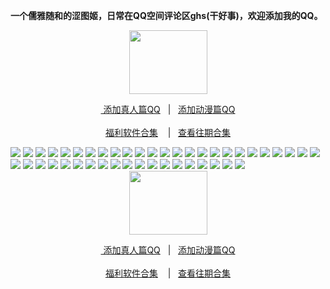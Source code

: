 <p><strong>一个儒雅随和的涩图姬，日常在QQ空间评论区ghs(干好事)，欢迎添加我的QQ。</strong></p>

<div align="center"><img src="https://i.pixxxels.cc/jSSyNmpT/42-D9-F1-D4-4433-4865-9830-A4-A4-D052516-A.gif" height="102" width="125"/></div>
<div align="center"><p><a href="https://qm.qq.com/cgi-bin/qm/qr?k=m_LgW6KgED1aHePiscfi4DAD6KxDqSjy&no
" rel="nofollow">&nbsp添加真人篇QQ</a>&nbsp&nbsp | &nbsp&nbsp;<a href="https://qm.qq.com/cgi-bin/qm/qr?k=VHVfncJChRrSp_NGJrlJNgYpoaZ9ukMV"rel="nofollow">添加动漫篇QQ</a><br/><br><a href="http://dwz.date/bPZc
">福利软件合集</a> &nbsp&nbsp&nbsp|&nbsp&nbsp;&nbsp<a href="http://dwz.date/bQdz">查看往期合集</a></p></div>

<img src="https://i.pixxxels.cc/vHBWBv8k/0981-FF45-24-AF-4300-8-CB8-9-E666-B0-FDDDD.jpg" /> 
<img src="https://i.pixxxels.cc/76K58pz6/15-FC6-F45-7-F17-4-C96-B0-D1-9-C3-E513-FB941.jpg" /> 
<img src="https://i.pixxxels.cc/66HvDGV0/18550-DBC-B47-E-43-C9-B54-A-9-D828-FD0-DFD7.jpg" /> 
<img src="https://i.pixxxels.cc/FFnYPXmC/1-E1-F5-CCF-12-E3-4-AEE-8-BE7-B5-FEF6-AEFEDC.jpg" /> 
<img src="https://i.pixxxels.cc/7YdTL8WJ/41-F51473-8095-492-C-85-B6-E77-DB428-AA57.jpg" /> 
<img src="https://i.pixxxels.cc/1zpFTCMn/44-C76-AFA-5-F35-440-F-8-DCD-0-C79-FA7-A9-AAE.jpg" />
<img src="https://i.pixxxels.cc/0Qkz48bF/4-D7-E4-C3-E-9-B5-A-46-C0-8511-D3-F68-B89-FE02.png" />
<img src="https://i.pixxxels.cc/MHXvWd0Y/5537-BF04-5-F5-A-48-C0-B719-3505-DB52-A2-E3.jpg" /> 
<img src="https://i.pixxxels.cc/PJq8CtHY/569-FF5-D8-5-B3-B-4496-AB4-C-236-BC952-D014.jpg" /> 
<img src="https://i.pixxxels.cc/xdrH6DGV/62-B13939-D959-4636-9947-66-A150848-A8-F.jpg" /> 
<img src="https://i.pixxxels.cc/Hk8X0syt/62-CEF977-E88-F-4-BBE-995-C-81-BE5242-E32-E.jpg" /> 
<img src="https://i.pixxxels.cc/xT4LbbcC/6-A2-D497-D-A424-4-B1-B-A2-F5-AFF8-EBDDD104.jpg" /> 
<img src="https://i.pixxxels.cc/NjX29J3J/6-FB599-D8-AFDE-4-D10-A8-A6-8-C7-B1-ABB75-F3.jpg" /> 
<img src="https://i.pixxxels.cc/gj5rr8Nb/8-FAF03-F1-1821-4-EBF-8-E44-9-A0777-D6-AF3-B.jpg" /> 
<img src="https://i.pixxxels.cc/pTRjtf10/97-B478-A6-7921-4-A40-A93-B-24-A9-C100-CC4-A.jpg" /> 
<img src="https://i.pixxxels.cc/d0m7n7tG/A0205-D31-35-FC-4-A2-C-8-B68-B070-ADD85-D50.jpg" /> 
<img src="https://i.pixxxels.cc/FKZR32DZ/A7639486-6124-432-B-8847-092-FA4-C662-D7.png" /> 
<img src="https://i.pixxxels.cc/sDkvrPMp/C462-ED32-B1-E4-41-DF-B2-CD-E46-BD7393-C59.jpg" /> 
<img src="https://i.pixxxels.cc/CKVBjCYF/D0-E8350-D-E846-48-E0-A984-5-D7-DE707-AA18.jpg" /> 
<img src="https://i.pixxxels.cc/BbwPDdZy/D4923883-DB85-40-D5-921-A-1-B5-AF0927-C52.jpg" /> 
<img src="https://i.pixxxels.cc/652ygbpW/D5080-CD5-0012-4315-82-E6-0-A5-FCD89-B5-C7.jpg" /> 
<img src="https://i.pixxxels.cc/hPfdgPpq/E1-A01-A23-C1-FE-4966-8339-5-E9-E1-B2-BF5-E3.jpg" /> 

<img src="https://i.pixxxels.cc/xdF7LL1x/1-E6-F3-DCA-9-D74-48-FA-A142-D1360410623-C.png" />
<img src="https://i.pixxxels.cc/hGhZ4h19/20822578-6-EE5-4642-B2-AE-0535-CE073-D74.png" />
<img src="https://i.pixxxels.cc/0j1VCnRf/24-AE2622-DE79-4-A0-D-8575-F52-F0-C36-E479.png " />
<img src="https://i.pixxxels.cc/qM0mh1GB/28471816-A85-A-420-F-8-F46-5-BDBC2-D080-A2.jpg " />
<img src="https://i.pixxxels.cc/cHnDYjjC/29-BD3303-66-B0-4331-ACA7-32-F388-B09-CC1.png " />
<img src="https://i.pixxxels.cc/1X0J7FyZ/3-C5-FA1-EF-6-AB4-4-DCC-AFB6-408440-D443-ED.png " />
<img src="https://i.pixxxels.cc/Xq9zMhcm/3-EE15-E32-3-EE9-4984-A81-F-83-E34-CD5-E74-C.png " />
<img src="https://i.pixxxels.cc/rw92Rd43/45-AC16-CB-7360-461-E-BAC4-A410-E03-D04-B8.jpg " />
<img src="https://i.pixxxels.cc/NjdPwRms/4-D4-DC66-D-9-ABE-4275-B7-A8-77019078-DA57.jpg " />
<img src="https://i.pixxxels.cc/258RQzF6/5-D315-B43-623-B-46-BF-B86-A-7-C504-ACA1534.jpg " />
<img src="https://i.pixxxels.cc/TYq4CzPW/64-B2-FAC2-D717-4-C07-9-EA0-AE578090-A3-A9.png " />
<img src="https://i.pixxxels.cc/K8GsV0Kp/6-FA001-F8-B06-E-4-E38-9230-E01-E963-A04-B1.png " />
<img src="https://i.pixxxels.cc/cHrpzXzG/72-C98961-5777-4626-9-C70-BB418-A76961-D.jpg " />
<img src="https://i.pixxxels.cc/sDptbBTx/91427586-08-DD-4295-B6-E5-D8-DC913-FC183.jpg " />
<img src="https://i.pixxxels.cc/vTyvnmf2/9-A629-A9-D-8711-4-E1-F-9-D3-C-37-A5-ABB8805-F.jpg " />
<img src="https://i.pixxxels.cc/15xkW0cb/9-B55-B155-A235-471-A-A346-72-E7-CF5-BBF4-D.jpg " />
<img src="https://i.pixxxels.cc/5t7cpZnm/ADCE9577-5422-4313-9-ABB-E104-FC60-AB60.jpg " />
<img src="https://i.pixxxels.cc/4dqDRpC7/BAD6-BA90-55-B0-4-BE7-8-FAC-357718403-AF8.jpg " />
<img src="https://i.pixxxels.cc/jjGcsc5b/BB249-C0-E-0048-4-F22-AFC9-8-C768-ADE834-D.png " />
<img src="https://i.pixxxels.cc/NjDZf3qw/C2-EFDB61-9-AB9-4258-BFA3-00-D1-FAEB80-AB.png " />
<img src="https://i.pixxxels.cc/mDznjhcb/CCCB7934-F20-D-4318-BBE2-CBFA8-B484-E42.png " />
<img src="https://i.pixxxels.cc/VsbyBZMj/E36744-E2-1-E61-4-AD5-9677-E433-AA1-F7-F43.jpg " />

<div align="center"><img src="https://i.pixxxels.cc/jSSyNmpT/42-D9-F1-D4-4433-4865-9830-A4-A4-D052516-A.gif" height="102" width="125"/></div>
<div align="center"><p><a href="https://qm.qq.com/cgi-bin/qm/qr?k=VHVfncJChRrSp_NGJrlJNgYpoaZ9ukMV
" rel="nofollow">&nbsp添加真人篇QQ</a>&nbsp&nbsp | &nbsp&nbsp;<a href="https://qm.qq.com/cgi-bin/qm/qr?k=m_LgW6KgED1aHePiscfi4DAD6KxDqSjy&noverify=0" rel="nofollow">添加动漫篇QQ</a><br/><br><a href="http://dwz.date/bPZc
">福利软件合集</a> &nbsp&nbsp&nbsp|&nbsp&nbsp;&nbsp<a href="http://dwz.date/bQdz">查看往期合集</a></p></div>

